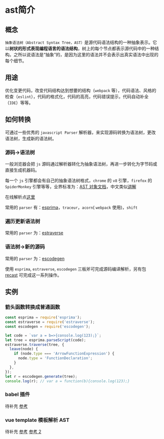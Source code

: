 # ast简介

## 概念

`抽象语法树（Abstract Syntax Tree，AST）`是源代码语法结构的一种抽象表示。它以**树状的形式表现编程语言的语法结构**，树上的每个节点都表示源代码中的一种结构。之所以说语法是“抽象”的，是因为这里的语法并不会表示出真实语法中出现的每个细节。

## 用途

优化变更代码，改变代码结构达到想要的结构（`webpack` 等），代码语法、风格的检查（`eslint`），代码的格式化，代码的高亮，代码错误提示，代码自动补全（`IDE`）等等。

## 如何转换

可通过一些优秀的 `javascript Parser` 解析器，来实现源码转换为语法树，更改语法树，生成新的语法树。

### 源码->语法树

一般浏览器会把 `js` 源码通过解析器转化为抽象语法树，再进一步转化为字节码或直接生成机器码。

每一个 `js` 引擎都会有自己的抽象语法树格式，`chrome` 的 `v8` 引擎，`firefox` 的 `SpiderMonkey` 引擎等等，业界标准为：[AST 对象文档](https://developer.mozilla.org/en-US/docs/Mozilla/Projects/SpiderMonkey/Parser_API#Node_objects)，中文类似[讲解](http://developer.51cto.com/art/201611/521405.htm)

在线解析点[这里](https://astexplorer.net/)

常用的 `parser` 有：[esprima](https://esprima.org/)，`traceur`，`acorn`( `webpack` 使用)，`shift`

### 遍历更新语法树

常用的 `parser` 为：[estraverse](https://github.com/estools/estraverse)

### 语法树->新的源码

常用的 `parser` 为：[escodegen](https://github.com/estools/escodegen)

使用 `esprima`, `estraverse`, `escodegen` 三板斧可完成源码编译解析，另有包 [recast](https://github.com/benjamn/recast) 可完成这一系列操作。

## 实例

### 箭头函数转换成普通函数

```javascript
const esprima = require('esprima');
const estraverse = require('estraverse');
const escodegen = require('escodegen');

let code = `var a = b=>{console.log(123);}`;
let tree = esprima.parseScript(code);
estraverse.traverse(tree, {
  leave(node) {
    if (node.type === 'ArrowFunctionExpression') {
      node.type = 'FunctionDeclaration';
    }
  },
});
let r = escodegen.generate(tree);
console.log(r); // var a = function(b){console.log(123);}
```

### babel 插件

待补充 [参考](https://segmentfault.com/a/1190000018753707)

### vue template 模板解析 AST

待补充 [参考](https://segmentfault.com/a/1190000015432258) [参考 2](https://blog.csdn.net/violetjack0808/article/details/79354852)

